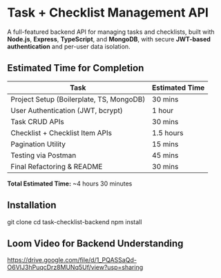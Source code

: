 # Task + Checklist Management API

A full-featured backend API for managing tasks and checklists, built with **Node.js**, **Express**, **TypeScript**, and **MongoDB**, with secure **JWT-based authentication** and per-user data isolation.


## Estimated Time for Completion

| Task                                    | Estimated Time |
|----------------------------------------|----------------|
| Project Setup (Boilerplate, TS, MongoDB) | 30 mins        |
| User Authentication (JWT, bcrypt)       | 1 hour         |
| Task CRUD APIs                          | 30 mins        |
| Checklist + Checklist Item APIs         | 1.5 hours      |
| Pagination Utility                      | 15 mins        |
| Testing via Postman                     | 45 mins        |
| Final Refactoring & README              | 30 mins        |

**Total Estimated Time:** ~4 hours 30 minutes


## Installation

git clone
cd task-checklist-backend
npm install

## Loom Video for Backend Understanding

https://drive.google.com/file/d/1_PQASSaQd-O6VIJ3hPuqcDrz8MUNq5Uf/view?usp=sharing
